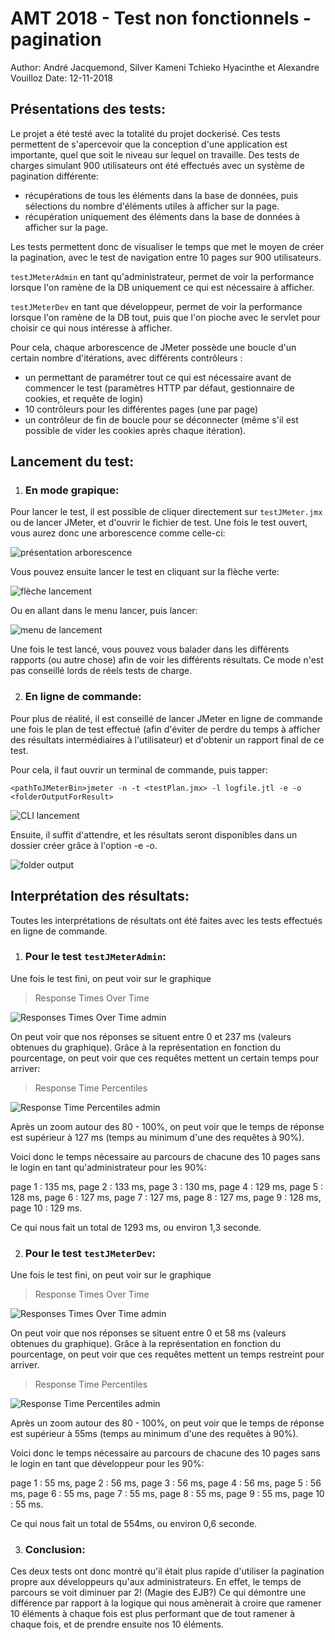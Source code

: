 # AMT 2018 - Test non fonctionnels - pagination



Author:  André Jacquemond, Silver Kameni Tchieko Hyacinthe et Alexandre Vouilloz
Date: 12-11-2018



## Présentations des tests:

Le projet a été testé avec la totalité du projet dockerisé. Ces tests permettent de s'apercevoir que la conception d'une application est importante, quel que soit le niveau sur lequel on travaille. Des tests de charges simulant 900 utilisateurs ont été effectués avec un système de pagination différente:

- récupérations de tous les éléments dans la base de données, puis sélections du nombre d'éléments utiles à afficher sur la page.
- récupération uniquement des éléments dans la base de données à afficher sur la page.

Les tests permettent donc de visualiser le temps que met le moyen de créer la pagination, avec le test de navigation entre 10 pages sur 900 utilisateurs.

`testJMeterAdmin`  en tant qu'administrateur, permet de voir la performance lorsque l'on ramène de la DB uniquement ce qui est nécessaire à afficher. 

`testJMeterDev`  en tant que développeur, permet de voir la performance lorsque l'on ramène de la DB tout, puis que l'on pioche avec le servlet pour choisir ce qui nous intéresse à afficher.

Pour cela, chaque arborescence de JMeter possède une boucle d'un certain nombre d'itérations, avec  différents contrôleurs :

- un permettant de paramétrer tout ce qui est nécessaire avant de commencer le test (paramètres HTTP par défaut, gestionnaire de cookies, et requête de login) 
- 10 contrôleurs pour les différentes pages (une par page)
- un contrôleur de fin de boucle pour se déconnecter (même s'il est possible de vider les cookies après chaque itération).



## Lancement du test:

1. ### En mode grapique:

Pour lancer le test, il est possible de cliquer directement sur `testJMeter.jmx` ou de lancer JMeter, et d'ouvrir le fichier de test. Une fois le test ouvert, vous aurez donc une arborescence comme celle-ci:

![présentation arborescence](https://github.com/andreheig/Projet_AMT/blob/master/Projet_AMT/.md/testNonFonctionnelsPagination/presentationArborescence.png)

Vous pouvez ensuite lancer le test en cliquant sur la flèche verte:

![flèche lancement](https://github.com/andreheig/Projet_AMT/blob/master/Projet_AMT/.md/testNonFonctionnelsPagination/flecheLancement.png)

Ou en allant dans le menu lancer, puis lancer:

![menu de lancement](https://github.com/andreheig/Projet_AMT/blob/master/Projet_AMT/.md/testNonFonctionnelsPagination/menuDeLancement.png)

Une fois le test lancé, vous pouvez vous balader dans les différents rapports (ou autre chose) afin de voir les différents résultats. Ce mode n'est pas conseillé lords de réels tests de charge.

2. ### En ligne de commande:	

Pour plus de réalité, il est conseillé de lancer JMeter en ligne de commande une fois le plan de test effectué (afin d'éviter de perdre du temps à afficher des résultats intermédiaires à l'utilisateur) et d'obtenir un rapport final de ce test.

Pour cela, il faut ouvrir un terminal de commande, puis tapper:  

`<pathToJMeterBin>jmeter -n -t <testPlan.jmx> -l logfile.jtl -e -o <folderOutputForResult>`  

![CLI lancement](https://github.com/andreheig/Projet_AMT/blob/master/Projet_AMT/.md/testNonFonctionnelsPagination/CLILancement.png)

Ensuite, il suffit d'attendre, et les résultats seront disponibles dans un dossier créer grâce à l'option -e -o.

![folder output](https://github.com/andreheig/Projet_AMT/blob/master/Projet_AMT/.md/testNonFonctionnelsPagination/folderOutput.png)



## Interprétation des résultats:

Toutes les interprétations de résultats ont été faites avec les tests effectués en ligne de commande.

1. ### Pour le test `testJMeterAdmin`:

Une fois le test fini, on peut voir sur le graphique 

> Response Times Over Time 

![Responses Times Over Time admin](https://github.com/andreheig/Projet_AMT/blob/master/Projet_AMT/.md/testNonFonctionnelsPagination/ResponsesTimesOverTimeAdmin.png)

On peut voir que nos réponses se situent entre 0 et  237 ms (valeurs obtenues du graphique). Grâce à la représentation en fonction du pourcentage, on peut voir que ces requêtes mettent un certain temps pour arriver:

> Response Time Percentiles

![Response Time Percentiles admin](https://github.com/andreheig/Projet_AMT/blob/master/Projet_AMT/.md/testNonFonctionnelsPagination/ResponseTimePercentilesAdmin.png)

Après un zoom autour des 80 - 100%, on peut voir que le temps de réponse est supérieur à 127 ms (temps au minimum d'une des requêtes à 90%).

Voici donc le temps nécessaire au parcours de chacune des 10 pages sans le login en tant qu'administrateur pour les 90%:

page 1 : 135 ms, page 2 : 133 ms, page 3 : 130 ms, page 4 : 129 ms, page 5 : 128 ms, page 6 : 127 ms, page 7 : 127 ms, page 8 : 127 ms, page 9 : 128 ms, page 10 : 129 ms.

Ce qui nous fait un total de 1293 ms, ou environ 1,3 seconde.

2. ### Pour le test `testJMeterDev`:

Une fois le test fini, on peut voir sur le graphique 

> Response Times Over Time 

![Responses Times Over Time admin](https://github.com/andreheig/Projet_AMT/blob/master/Projet_AMT/.md/testNonFonctionnelsPagination/ResponsesTimesOverTimedev.png)

On peut voir que nos réponses se situent entre 0 et  58 ms (valeurs obtenues du graphique). Grâce à la représentation en fonction du pourcentage, on peut voir que ces requêtes mettent un temps restreint pour arriver.

> Response Time Percentiles

![Response Time Percentiles admin](https://github.com/andreheig/Projet_AMT/blob/master/Projet_AMT/.md/testNonFonctionnelsPagination/ResponseTimePercentilesDev.png)

Après un zoom autour des 80 - 100%, on peut voir que le temps de réponse est supérieur à 55ms (temps au minimum d'une des requêtes à 90%).

Voici donc le temps nécessaire au parcours de chacune des 10 pages sans le login en tant que développeur pour les 90%:

page 1 : 55 ms, page 2 : 56 ms, page 3 : 56 ms, page 4 : 56 ms, page 5 : 56 ms, page 6 : 55 ms, page 7 : 55 ms, page 8 : 55 ms, page 9 : 55 ms, page 10 : 55 ms.

Ce qui nous fait un total de 554ms, ou environ 0,6 seconde.

3. ### Conclusion:

Ces deux tests ont donc montré qu'il était plus rapide d'utiliser la pagination propre aux développeurs qu'aux administrateurs. En effet, le temps de parcours se voit diminuer par 2! (Magie des EJB?) Ce qui démontre une différence par rapport à la logique qui nous amènerait à croire que ramener 10 éléments à chaque fois est plus performant que de tout ramener à chaque fois, et de prendre ensuite nos 10 éléments.